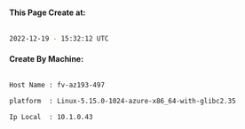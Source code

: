 
   
#### This Page Create at:

```bash

2022-12-19 - 15:32:12 UTC

```

#### Create By Machine:

```bash

Host Name : fv-az193-497

platform  : Linux-5.15.0-1024-azure-x86_64-with-glibc2.35

Ip Local  : 10.1.0.43

```

